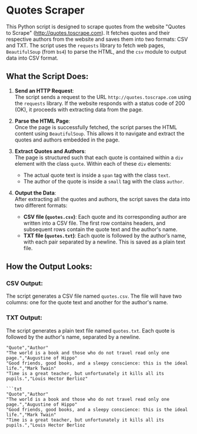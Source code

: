 # Quotes Scraper

This Python script is designed to scrape quotes from the website "Quotes to Scrape" (http://quotes.toscrape.com). It fetches quotes and their respective authors from the website and saves them into two formats: CSV and TXT. The script uses the `requests` library to fetch web pages, `BeautifulSoup` (from `bs4`) to parse the HTML, and the `csv` module to output data into CSV format.

## What the Script Does:

1. **Send an HTTP Request**:  
   The script sends a request to the URL `http://quotes.toscrape.com` using the `requests` library. If the website responds with a status code of 200 (OK), it proceeds with extracting data from the page.

2. **Parse the HTML Page**:  
   Once the page is successfully fetched, the script parses the HTML content using `BeautifulSoup`. This allows it to navigate and extract the quotes and authors embedded in the page.

3. **Extract Quotes and Authors**:  
   The page is structured such that each quote is contained within a `div` element with the class `quote`. Within each of these `div` elements:
   - The actual quote text is inside a `span` tag with the class `text`.
   - The author of the quote is inside a `small` tag with the class `author`.

4. **Output the Data**:  
   After extracting all the quotes and authors, the script saves the data into two different formats:
   - **CSV file (`quotes.csv`)**: Each quote and its corresponding author are written into a CSV file. The first row contains headers, and subsequent rows contain the quote text and the author's name.
   - **TXT file (`quotes.txt`)**: Each quote is followed by the author’s name, with each pair separated by a newline. This is saved as a plain text file.

## How the Output Looks:

### CSV Output:  
The script generates a CSV file named `quotes.csv`. The file will have two columns: one for the quote text and another for the author's name.


### TXT Output:  
The script generates a plain text file named `quotes.txt`. Each quote is followed by the author's name, separated by a newline.

```csv
"Quote","Author"
"The world is a book and those who do not travel read only one page.","Augustine of Hippo"
"Good friends, good books, and a sleepy conscience: this is the ideal life.","Mark Twain"
"Time is a great teacher, but unfortunately it kills all its pupils.","Louis Hector Berlioz"

```txt
"Quote","Author"
"The world is a book and those who do not travel read only one page.","Augustine of Hippo"
"Good friends, good books, and a sleepy conscience: this is the ideal life.","Mark Twain"
"Time is a great teacher, but unfortunately it kills all its pupils.","Louis Hector Berlioz




